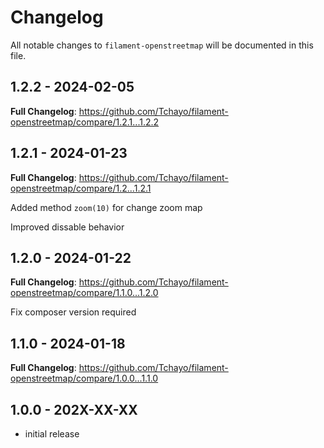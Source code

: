 # Changelog

All notable changes to `filament-openstreetmap` will be documented in this file.

## 1.2.2 - 2024-02-05

**Full Changelog**: https://github.com/Tchayo/filament-openstreetmap/compare/1.2.1...1.2.2

## 1.2.1 - 2024-01-23

**Full Changelog**: https://github.com/Tchayo/filament-openstreetmap/compare/1.2...1.2.1

Added method `zoom(10)`  for change zoom map

Improved dissable behavior

## 1.2.0 - 2024-01-22

**Full Changelog**: https://github.com/Tchayo/filament-openstreetmap/compare/1.1.0...1.2.0

Fix composer version required

## 1.1.0 - 2024-01-18

**Full Changelog**: https://github.com/Tchayo/filament-openstreetmap/compare/1.0.0...1.1.0

## 1.0.0 - 202X-XX-XX

- initial release
